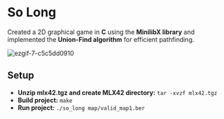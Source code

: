 # So Long
Created a 2D graphical game in **C** using the **MinilibX library** and implemented the **Union-Find algorithm** for efficient pathfinding.

![ezgif-7-c5c5dd0910](https://github.com/user-attachments/assets/a1edcc21-73a6-46d6-972e-c6f71c73ca37)

## Setup
- **Unzip mlx42.tgz and create MLX42 directory:** `tar -xvzf mlx42.tgz`
- **Build project:** `make`
- **Run project:** `./so_long map/valid_map1.ber`
